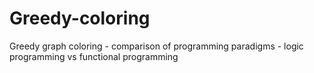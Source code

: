 # Greedy-coloring
Greedy graph coloring - comparison of programming paradigms - logic programming vs functional programming
